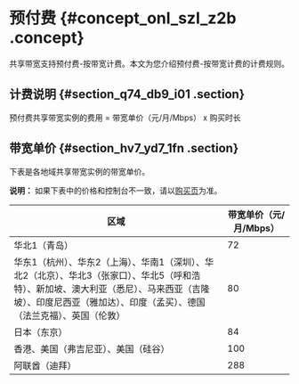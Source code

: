 # 预付费 {#concept_onl_szl_z2b .concept}

共享带宽支持预付费-按带宽计费。本文为您介绍预付费-按带宽计费的计费规则。

## 计费说明 {#section_q74_db9_i01 .section}

预付费共享带宽实例的费用 = 带宽单价（元/月/Mbps） x 购买时长

## 带宽单价 {#section_hv7_yd7_1fn .section}

下表是各地域共享带宽实例的带宽单价。

**说明：** 如果下表中的价格和控制台不一致，请以[购买页](https://common-buy.aliyun.com/?spm=5176.11182184.0.0.afce4882o1k6Jz&commodityCode=cbwp#/buy)为准。

|区域|带宽单价（元/月/Mbps）|
|--|--------------|
|华北1（青岛）|72|
|华东1（杭州）、华东2（上海）、华南1（深圳）、华北2（北京）、华北3（张家口）、华北5（呼和浩特）、新加坡、澳大利亚（悉尼）、马来西亚（吉隆坡）、印度尼西亚（雅加达）、印度（孟买）、德国（法兰克福）、英国（伦敦）|80|
|日本（东京）|84|
|香港、美国（弗吉尼亚）、美国（硅谷）|100|
|阿联酋（迪拜）|288|

